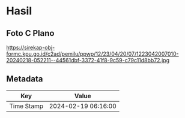 # Hasil

## Foto C Plano

https://sirekap-obj-formc.kpu.go.id/c2ad/pemilu/ppwp/12/23/04/20/07/1223042007010-20240218-052211--44561dbf-3372-41f8-9c59-c79c11d8bb72.jpg


## Metadata

| Key        | Value               |
| ---------- | ------------------- |
| Time Stamp | 2024-02-19 06:16:00 |



